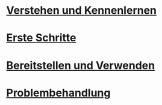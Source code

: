 # [Verstehen und Kennenlernen](/intune/understand-explore/introduction-to-microsoft-intune.md)
# [Erste Schritte](/intune/get-started/what-to-know-before-you-start-microsoft-intune)
# [Bereitstellen und Verwenden](/intune/deploy-use/overview-of-device-and-app-lifecycles-in-microsoft-intune)
# [Problembehandlung](/intune/troubleshoot/general-troubleshooting-tips-for-microsoft-intune)


<!--HONumber=Jun16_HO4-->


